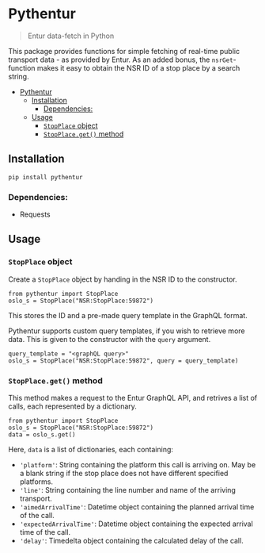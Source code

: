# Pythentur

> Entur data-fetch in Python

This package provides functions for simple fetching of real-time public transport data - as provided by Entur. As an added bonus, the `nsrGet`-function makes it easy to obtain the NSR ID of a stop place by a search string.

- [Pythentur](#pythentur)
  - [Installation](#installation)
    - [Dependencies:](#dependencies)
  - [Usage](#usage)
    - [`StopPlace` object](#stopplace-object)
    - [`StopPlace.get()` method](#stopplaceget-method)

## Installation

`pip install pythentur`

### Dependencies:
- Requests

## Usage

### `StopPlace` object

Create a `StopPlace` object by handing in the NSR ID to the constructor.

```
from pythentur import StopPlace
oslo_s = StopPlace("NSR:StopPlace:59872")
```

This stores the ID and a pre-made query template in the GraphQL format. 

Pythentur supports custom query templates, if you wish to retrieve more data. This is given to the constructor with the `query` argument.

    query_template = "<graphQL query>"
    oslo_s = StopPlace("NSR:StopPlace:59872", query = query_template)

### `StopPlace.get()` method

This method makes a request to the Entur GraphQL API, and retrives a list of calls, each represented by a dictionary.

    from pythentur import StopPlace
    oslo_s = StopPlace("NSR:StopPlace:59872")
    data = oslo_s.get()

Here, `data` is a list of dictionaries, each containing:

- `'platform'`: String containing the platform this call is arriving on. May be a blank string if the stop place does not have different specified platforms.
- `'line'`: String containing the line number and name of the arriving transport.
- `'aimedArrivalTime'`: Datetime object containing the planned arrival time of the call.
- `'expectedArrivalTime'`: Datetime object containing the expected arrival time of the call.
- `'delay'`: Timedelta object containing the calculated delay of the call.